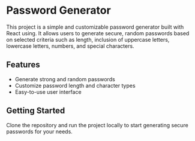 # Password Generator

This project is a simple and customizable password generator built with React using. It allows users to generate secure, random passwords based on selected criteria such as length, inclusion of uppercase letters, lowercase letters, numbers, and special characters.

## Features

- Generate strong and random passwords
- Customize password length and character types
- Easy-to-use user interface


## Getting Started

Clone the repository and run the project locally to start generating secure passwords for your needs.
